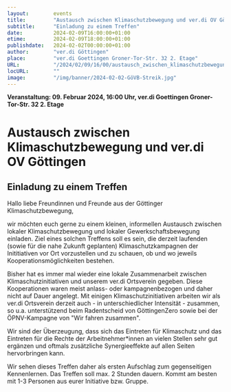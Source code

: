 ```yaml
---
layout:        events
title:         "Austausch zwischen Klimaschutzbewegung und ver.di OV Göttingen"
subtitle:      "Einladung zu einem Treffen"
date:          2024-02-09T16:00:00+01:00
etime:         2024-02-09T18:00:00+01:00
publishdate:   2024-02-02T00:00:00+01:00
author:        "ver.di Göttingen"
place:         "ver.di Goettingen Groner-Tor-Str. 32 2. Etage"
URL:           "/2024/02/09/16/00/austausch_zwischen_klimaschutzbewegung_und_ver_di_ov_goettingen"
locURL:        ""
image:         "/img/banner/2024-02-02-GöVB-Streik.jpg"
---
```


**Veranstaltung: 09. Februar 2024, 16:00 Uhr, ver.di Goettingen Groner-Tor-Str. 32 2. Etage**

Austausch zwischen Klimaschutzbewegung und ver.di OV Göttingen
===========

Einladung zu einem Treffen
-----------
Hallo liebe Freundinnen und Freunde aus der Göttinger Klimaschutzbewegung,

wir möchten euch gerne zu einem kleinen, informellen Austausch zwischen
lokaler Klimaschutzbewegung und lokaler Gewerkschaftsbewegung einladen.
Ziel eines solchen Treffens soll es sein, die derzeit laufenden (sowie
für die nahe Zukunft geplanten) Klimaschutzkampagnen der Inititiativen
vor Ort vorzustellen und zu schauen, ob und wo jeweils
Kooperationsmöglichkeiten bestehen.

Bisher hat es immer mal wieder eine lokale Zusammenarbeit zwischen
Klimaschutzinitiativen und unserem ver.di Ortsverein gegeben. Diese
Kooperationen waren meist anlass- oder kampagnenbezogen und daher nicht
auf Dauer angelegt. Mit einigen Klimaschutzinitiativen arbeiten wir als
ver.di Ortsverein derzeit auch - in unterschiedlicher Intensität -
zusammen, so u.a. unterstützend beim Radentscheid von GöttingenZero
sowie bei der ÖPNV-Kampagne von "Wir fahren zusammen".

Wir sind der Überzeugung, dass sich das Eintreten für Klimaschutz und
das Eintreten für die Rechte der Arbeitnehmer*innen an vielen Stellen
sehr gut ergänzen und oftmals zusätzliche Synergieeffekte auf allen
Seiten hervorbringen kann.

Wir sehen dieses Treffen daher als ersten Aufschlag zum gegenseitigen
Kennenlernen. Das Treffen soll max. 2 Stunden dauern. Kommt am besten
mit 1-3 Personen aus eurer Initiative bzw. Gruppe. 

